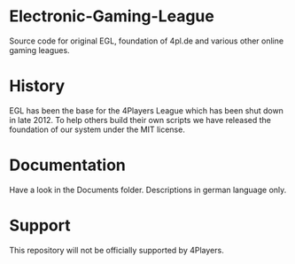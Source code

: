 # Electronic-Gaming-League
Source code for original EGL, foundation of 4pl.de and various other online gaming leagues.

# History
EGL has been the base for the 4Players League which has been shut down in late 2012. To help others build their own scripts we have released
the foundation of our system under the MIT license.

# Documentation
Have a look in the Documents folder. Descriptions in german language only.

# Support
This repository will not be officially supported by 4Players.
